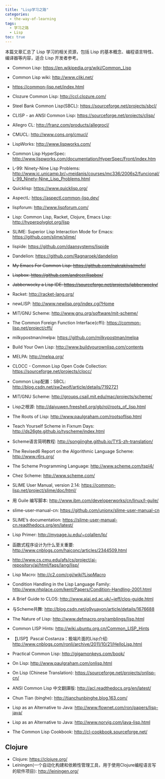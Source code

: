 ```yaml
---
title: "Lisp学习之路"
categories:
  - the-way-of-learning
tags:
  - 学习之路
  - Lisp
toc: true
---
```


本篇文章汇总了 Lisp 学习的相关资源，包括 Lisp 的基本概念、编程语言特性、编译器等内容，适合 Lisp 开发者参考。

* Common Lisp: <https://en.wikipedia.org/wiki/Common_Lisp>
* Common Lisp wiki: <http://www.cliki.net/>
* <https://common-lisp.net/index.html>

* Clozure Common Lisp: <http://ccl.clozure.com/>
* Steel Bank Common Lisp(SBCL): <https://sourceforge.net/projects/sbcl/>
* CLISP - an ANSI Common Lisp: <https://sourceforge.net/projects/clisp/>
* Allegro CL: <http://franz.com/products/allegrocl/>
* CMUCL: <http://www.cons.org/cmucl/>

* LispWorks: <http://www.lispworks.com/>
* Common Lisp HyperSpec: <http://www.lispworks.com/documentation/HyperSpec/Front/index.htm>

* L-99: Ninety-Nine Lisp Problems: <http://www.ic.unicamp.br/~meidanis/courses/mc336/2006s2/funcional/L-99_Ninety-Nine_Lisp_Problems.html>
* Quicklisp: <https://www.quicklisp.org/>
* AspectL: <https://aspectl.common-lisp.dev/>
* lispforum: <http://www.lispforum.com/>
* Lisp: Common Lisp, Racket, Clojure, Emacs Lisp: <http://hyperpolyglot.org/lisp>
* SLIME: Superior Lisp Interaction Mode for Emacs: <https://github.com/slime/slime/>
* lispide: <https://github.com/daansystems/lispide>
* Dandelion: <https://github.com/Ragnaroek/dandelion>
* ~~My Emacs For Common Lisp: <https://github.com/nakrakiiya/mefcl>~~
* ~~Lispbox: <https://github.com/andreer/lispbox/>~~
* ~~Jabberwocky a Lisp IDE: <https://sourceforge.net/projects/jabberwocky/>~~

* Racket: <http://racket-lang.org/>
* newLISP: <http://www.newlisp.org/index.cgi?Home>
* MIT/GNU Scheme: <http://www.gnu.org/software/mit-scheme/>
* The Common Foreign Function Interface(cffi): <https://common-lisp.net/project/cffi/>
* milkypostman/melpa: <https://github.com/milkypostman/melpa>
* Build Your Own Lisp: <http://www.buildyourownlisp.com/contents>
* MELPA: <http://melpa.org/>
* CLOCC - Common Lisp Open Code Collection: <https://sourceforge.net/projects/clocc/>
* Common Lisp配置：SBCL: <http://blog.csdn.net/sw2wolf/article/details/7192721>

* MIT/GNU Scheme: <http://groups.csail.mit.edu/mac/projects/scheme/>
* Lisp之根源: <http://daiyuwen.freeshell.org/gb/rol/roots_of_lisp.html>
* The Roots of Lisp: <http://www.paulgraham.com/rootsoflisp.html>
* Teach Yourself Scheme in Fixnum Days: <http://ds26gte.github.io/tyscheme/index.html>
* Scheme语言简明教程: <http://songjinghe.github.io/TYS-zh-translation/>
* The Revised6 Report on the Algorithmic Language Scheme: <http://www.r6rs.org/>
* The Scheme Programming Language: <http://www.scheme.com/tspl4/>
* Chez Scheme: <http://www.scheme.com/>
* SLIME User Manual, version 2.14: <https://common-lisp.net/project/slime/doc/html/>
* 用 Guile 编写脚本: <http://www.ibm.com/developerworks/cn/linux/l-guile/>
* slime-user-manual-cn: <https://github.com/unionx/slime-user-manual-cn>
* SLIME’s documentation: <https://slime-user-manual-cn.readthedocs.org/en/latest/>
* Lisp Primer: <http://mypage.iu.edu/~colallen/lp/>
* 函数式程序设计为什么至关重要: <http://www.cnblogs.com/haiconc/articles/2344509.html>
* <http://www.cs.cmu.edu/afs/cs/project/ai-repository/ai/html/faqs/lang/lisp/>
* Lisp Macro: <http://c2.com/cgi/wiki?LispMacro>
* Condition Handling in the Lisp Language Family: <http://www.nhplace.com/kent/Papers/Condition-Handling-2001.html>
* A Brief Guide to CLOS: <http://www.aiai.ed.ac.uk/~jeff/clos-guide.html>
* 与Scheme共舞: <http://blog.csdn.net/g9yuayon/article/details/1676688>
* The Nature of Lisp: <http://www.defmacro.org/ramblings/lisp.html>
* Common LISP Hints: <http://wiki.ubuntu.org.cn/Common_LISP_Hints>
* 【LISP】Pascal Costanza：极端片面的Lisp介绍: <http://www.cnblogs.com/ronli/archive/2011/10/21/HelloLisp.html>
* Practical Common Lisp: <http://gigamonkeys.com/book/>
* On Lisp: <http://www.paulgraham.com/onlisp.html>
* On Lisp (Chinese Translation): <https://sourceforge.net/projects/onlisp-cn/>
* ANSI Common Lisp 中文翻譯版: <http://acl.readthedocs.org/en/latest/>
* Chun Tian (binghe): <http://tianchunbinghe.blog.163.com/>
* Lisp as an Alternative to Java: <http://www.flownet.com/ron/papers/lisp-java/>
* Lisp as an Alternative to Java: <http://www.norvig.com/java-lisp.html>
* The Common Lisp Cookbook: <http://cl-cookbook.sourceforge.net/>

## Clojure

* Clojure: <https://clojure.org/>
* Leiningen(一个自动化构建和依赖性管理工具，用于使用Clojure编程语言写的软件项目): <http://leiningen.org/>
